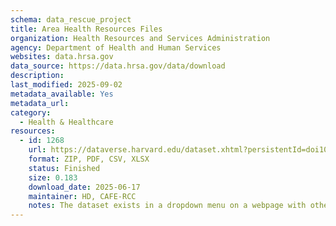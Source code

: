 ```yaml
---
schema: data_rescue_project 
title: Area Health Resources Files
organization: Health Resources and Services Administration
agency: Department of Health and Human Services
websites: data.hrsa.gov
data_source: https://data.hrsa.gov/data/download
description: 
last_modified: 2025-09-02
metadata_available: Yes
metadata_url: 
category:
  - Health & Healthcare 
resources:
  - id: 1268
    url: https://dataverse.harvard.edu/dataset.xhtml?persistentId=doi10.7910/DVN/MWNGDP
    format: ZIP, PDF, CSV, XLSX
    status: Finished
    size: 0.183
    download_date: 2025-06-17
    maintainer: HD, CAFE-RCC
    notes: The dataset exists in a dropdown menu on a webpage with other datasets. Suggest printing PDF of the full page for context, but uploading each section seperately.
---
```

